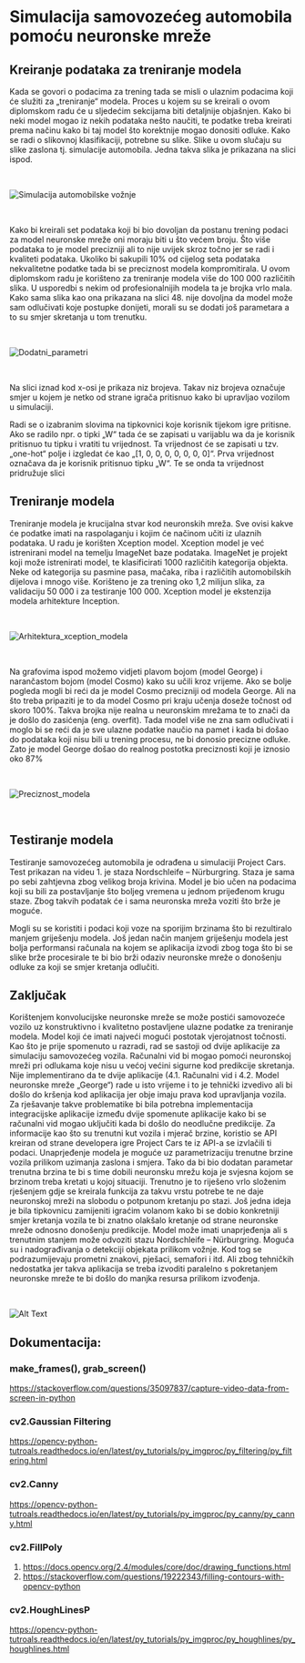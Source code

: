 # Simulacija samovozećeg automobila pomoću neuronske mreže



## Kreiranje podataka za treniranje modela

Kada se govori o podacima za trening tada se misli o ulaznim podacima koji će služiti za „treniranje“ modela. 
Proces u kojem su se kreirali o ovom diplomskom radu će u sljedećim sekcijama biti detaljnije objašnjen.
Kako bi neki model mogao iz nekih podataka nešto naučiti, te podatke treba kreirati prema načinu kako bi taj model što korektnije mogao donositi odluke. 
Kako se radi o slikovnoj klasifikaciji, potrebne su slike. Slike u ovom slučaju su slike zaslona 
tj. simulacije automobila. Jedna takva slika je prikazana na slici ispod. 

<br>

![Simulacija automobilske vožnje](etc/default_view.png)

<br>

Kako bi kreirali set podataka koji bi bio dovoljan da postanu trening podaci za model neuronske mreže oni 
moraju biti u što većem broju. Što više podataka to je model precizniji ali to nije uvijek skroz točno 
jer se radi i kvaliteti podataka. Ukoliko bi sakupili 10% od cijelog seta podataka nekvalitetne podatke tada 
bi se preciznost modela kompromitirala. U ovom diplomskom radu je korišteno za treniranje modela 
više do 100 000 različitih slika. U usporedbi s nekim od profesionalnijih modela ta je brojka vrlo mala. 
Kako sama slika kao ona prikazana na slici 48. nije dovoljna da model može sam odlučivati koje postupke donijeti, 
morali su se dodati još parametara a to su smjer skretanja u tom trenutku. 

<br>

![Dodatni_parametri](etc/dodatni_parametri.png)

<br>

Na slici iznad kod x-osi je prikaza niz brojeva. Takav niz brojeva označuje smjer u kojem je netko 
od strane igrača pritisnuo kako bi upravljao vozilom u simulaciji.

Radi se o izabranim slovima na tipkovnici koje korisnik tijekom igre pritisne. 
Ako se radilo npr. o tipki „W“ tada će se zapisati u varijablu wa da je korisnik pritisnuo tu tipku 
i vratiti tu vrijednost. Ta vrijednost će se zapisati u tzv. „one-hot“ polje i izgledat će kao „[1, 0, 0, 0, 0, 0, 0, 0]“. Prva vrijednost označava da je korisnik pritisnuo tipku „W“. 
Te se onda ta vrijednost pridružuje slici


## Treniranje modela

Treniranje modela je krucijalna stvar kod neuronskih mreža. Sve ovisi kakve će podatke imati na raspolaganju 
i kojim će načinom učiti iz ulaznih podataka. U radu je korišten Xception model. Xception model je 
već istrenirani model na temelju ImageNet baze podataka. ImageNet je projekt koji može istrenirati model, 
te klasificirati 1000 različitih kategorija objekta. Neke od kategorija su pasmine pasa, mačaka, riba 
i različitih automobilskih dijelova i mnogo više. Korišteno je za trening oko 1,2 milijun slika, 
za validaciju 50 000 i za testiranje 100 000. Xception model je ekstenzija modela arhitekture Inception. 

<br>

![Arhitektura_xception_modela](etc/arhitektura_xception_modela.png)

<br>

Na grafovima ispod možemo vidjeti plavom bojom (model George) i narančastom bojom (model Cosmo) 
kako su učili kroz vrijeme. Ako se bolje pogleda mogli bi reći da je model Cosmo precizniji od modela George. 
Ali na što treba pripaziti je to da model Cosmo pri kraju učenja doseže točnost od skoro 100%. 
Takva brojka nije realna u neuronskim mrežama te to znači da je došlo do zasićenja (eng. overfit). 
Tada model više ne zna sam odlučivati i moglo bi se reći da je sve ulazne podatke naučio na pamet i 
kada bi došao do podataka koji nisu bili u trening procesu, ne bi donosio precizne odluke. 
Zato je model George došao do realnog postotka preciznosti koji je iznosio oko 87%

<br>

![Preciznost_modela](etc/preciznos_modela.png)

<br>


## Testiranje modela

Testiranje samovozećeg automobila je odrađena u simulaciji Project Cars. 
Test prikazan na videu 1. je staza Nordschleife – Nürburgring. Staza je sama po sebi zahtjevna zbog velikog broja krivina. 
Model je bio učen na podacima koji su bili za postavljanje što boljeg vremena u jednom prijeđenom krugu staze. 
Zbog takvih podatak će i sama neuronska mreža voziti što brže je moguće. 

Mogli su se koristiti i podaci koji voze na sporijim brzinama što bi rezultiralo manjem griješenju modela. 
Još jedan način manjem griješenju modela jest bolja performansi računala na kojem se aplikacija izvodi zbog toga što bi se slike 
brže procesirale te bi bio brži odaziv neuronske mreže o donošenju odluke za koji se smjer kretanja odlučiti. 


## Zaključak

Korištenjem konvolucijske neuronske mreže se može postići samovozeće vozilo uz konstruktivno i kvalitetno 
postavljene ulazne podatke za treniranje modela. Model koji će imati najveći mogući postotak vjerojatnost točnosti. 
Kao što je prije spomenuto u razradi, rad se sastoji od dvije aplikacije za simulaciju samovozećeg vozila. 
Računalni vid bi mogao pomoći neuronskoj mreži pri odlukama koje nisu u većoj većini sigurne kod predikcije skretanja.
Nije implementirano da te dvije aplikacije (4.1. Računalni vid i 4.2. Model neuronske mreže „George“) rade u isto 
vrijeme i to je tehnički izvedivo ali bi došlo do kršenja kod aplikacija jer obje imaju prava kod upravljanja vozila.
Za rješavanje takve problematike bi bila potrebna implementacija integracijske aplikacije između dvije spomenute aplikacije kako bi se računalni vid mogao uključiti kada bi došlo do neodlučne predikcije. Za informacije kao što su trenutni kut vozila i mjerač brzine, koristio se API kreiran od strane developera igre Project Cars te iz API-a se izvlačili ti podaci. Unaprjeđenje modela je moguće uz parametrizaciju trenutne brzine vozila prilikom uzimanja zaslona i smjera. Tako da bi bio dodatan parametar trenutna brzina te bi s time dobili neuronsku mrežu koja je svjesna kojom se brzinom treba kretati u kojoj situaciji. Trenutno je to riješeno vrlo složenim rješenjem gdje se kreirala funkcija za takvu vrstu potrebe te ne daje neuronskoj mreži na slobodu o potpunom kretanju po stazi. Još jedna ideja je bila tipkovnicu zamijeniti igraćim volanom kako bi se dobio konkretniji smjer kretanja vozila te bi znatno olakšalo kretanje od strane neuronske mreže odnosno donošenju predikcije. Model može imati unaprjeđenja ali s trenutnim stanjem može odvoziti stazu Nordschleife – Nürburgring. Moguća su i nadograđivanja o detekciji objekata prilikom vožnje. Kod tog se podrazumijevaju prometni znakovi, pješaci, semafori i itd. Ali zbog tehničkih nedostatka jer takva aplikacija se treba izvoditi paralelno s pokretanjem neuronske mreže te bi došlo do manjka resursa prilikom izvođenja. 

<br>

![Alt Text](etc/test_voznja.gif)

## Dokumentacija:

### make_frames(), grab_screen()
https://stackoverflow.com/questions/35097837/capture-video-data-from-screen-in-python

### cv2.Gaussian Filtering
https://opencv-python-tutroals.readthedocs.io/en/latest/py_tutorials/py_imgproc/py_filtering/py_filtering.html

### cv2.Canny
https://opencv-python-tutroals.readthedocs.io/en/latest/py_tutorials/py_imgproc/py_canny/py_canny.html

### cv2.FillPoly
1. https://docs.opencv.org/2.4/modules/core/doc/drawing_functions.html
2. https://stackoverflow.com/questions/19222343/filling-contours-with-opencv-python

### cv2.HoughLinesP
https://opencv-python-tutroals.readthedocs.io/en/latest/py_tutorials/py_imgproc/py_houghlines/py_houghlines.html